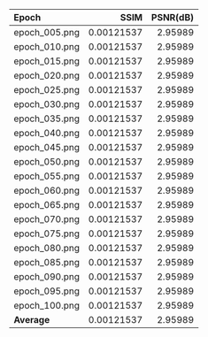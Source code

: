 | Epoch         |       SSIM |   PSNR(dB) |
|:--------------|-----------:|-----------:|
| epoch_005.png | 0.00121537 |    2.95989 |
| epoch_010.png | 0.00121537 |    2.95989 |
| epoch_015.png | 0.00121537 |    2.95989 |
| epoch_020.png | 0.00121537 |    2.95989 |
| epoch_025.png | 0.00121537 |    2.95989 |
| epoch_030.png | 0.00121537 |    2.95989 |
| epoch_035.png | 0.00121537 |    2.95989 |
| epoch_040.png | 0.00121537 |    2.95989 |
| epoch_045.png | 0.00121537 |    2.95989 |
| epoch_050.png | 0.00121537 |    2.95989 |
| epoch_055.png | 0.00121537 |    2.95989 |
| epoch_060.png | 0.00121537 |    2.95989 |
| epoch_065.png | 0.00121537 |    2.95989 |
| epoch_070.png | 0.00121537 |    2.95989 |
| epoch_075.png | 0.00121537 |    2.95989 |
| epoch_080.png | 0.00121537 |    2.95989 |
| epoch_085.png | 0.00121537 |    2.95989 |
| epoch_090.png | 0.00121537 |    2.95989 |
| epoch_095.png | 0.00121537 |    2.95989 |
| epoch_100.png | 0.00121537 |    2.95989 |
| **Average**   | 0.00121537 |    2.95989 |
